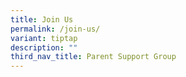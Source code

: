```yaml
---
title: Join Us
permalink: /join-us/
variant: tiptap
description: ""
third_nav_title: Parent Support Group
---
```

